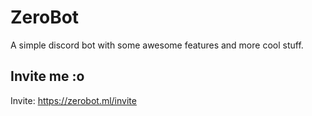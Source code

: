 # ZeroBot
A simple discord bot with some awesome features and more cool stuff.

## Invite me :o
Invite: https://zerobot.ml/invite
